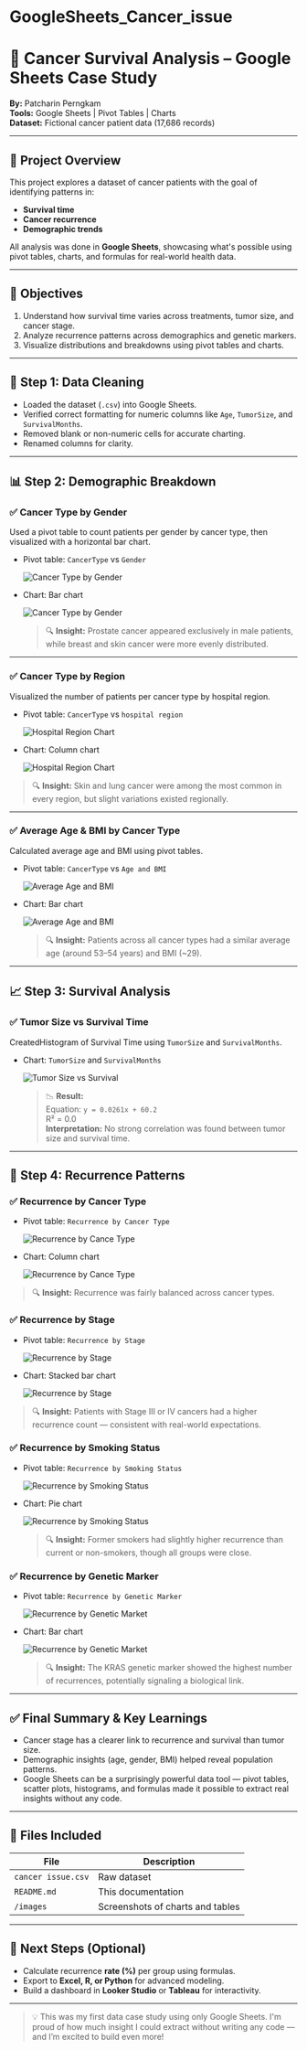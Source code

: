 # GoogleSheets_Cancer_issue
# 🧬 Cancer Survival Analysis – Google Sheets Case Study

**By:** Patcharin Perngkam  
**Tools:** Google Sheets | Pivot Tables | Charts  
**Dataset:** Fictional cancer patient data (17,686 records)

---

## 📌 Project Overview

This project explores a dataset of cancer patients with the goal of identifying patterns in:

- **Survival time**
- **Cancer recurrence**
- **Demographic trends**

All analysis was done in **Google Sheets**, showcasing what's possible using pivot tables, charts, and formulas for real-world health data.

---

## 🎯 Objectives

1. Understand how survival time varies across treatments, tumor size, and cancer stage.
2. Analyze recurrence patterns across demographics and genetic markers.
3. Visualize distributions and breakdowns using pivot tables and charts.

---

## 🧼 Step 1: Data Cleaning

- Loaded the dataset (`.csv`) into Google Sheets.
- Verified correct formatting for numeric columns like `Age`, `TumorSize`, and `SurvivalMonths`.
- Removed blank or non-numeric cells for accurate charting.
- Renamed columns for clarity.

---

## 📊 Step 2: Demographic Breakdown

### ✅ Cancer Type by Gender

Used a pivot table to count patients per gender by cancer type, then visualized with a horizontal bar chart.

- Pivot table: `CancerType` vs `Gender`

  ![Cancer Type by Gender](/images/Cancer_Gender.png)

- Chart: Bar chart

  ![Cancer Type by Gender](/images/CancerType_by_Gender.png)

  > 🔍 **Insight:** Prostate cancer appeared exclusively in male patients, while breast and skin cancer were more evenly distributed.

---

### ✅ Cancer Type by Region

Visualized the number of patients per cancer type by hospital region.

- Pivot table: `CancerType` vs `hospital region`

  ![Hospital Region Chart](/images/Hospital_Region.png)

- Chart: Column chart

  ![Hospital Region Chart](/images/CancerType%20by%20Hospital%20Region.png)

> 🔍 **Insight:** Skin and lung cancer were among the most common in every region, but slight variations existed regionally.

---

### ✅ Average Age & BMI by Cancer Type

Calculated average age and BMI using pivot tables.

- Pivot table: `CancerType` vs `Age and BMI`

  ![Average Age and BMI](/images/Average_Age_BMI.png)

- Chart: Bar chart

  ![Average Age and BMI](/images/Average%20Age%20or%20BMI%20per%20CancerType.png)

  > 🔍 **Insight:** Patients across all cancer types had a similar average age (around 53–54 years) and BMI (~29).

---

## 📈 Step 3: Survival Analysis

### ✅ Tumor Size vs Survival Time

CreatedHistogram of Survival Time using
`TumorSize` and `SurvivalMonths`.

- Chart: `TumorSize` and `SurvivalMonths`

  ![Tumor Size vs Survival](/images/TumorSize%20vs%20SurvivalMonths.png)

  > 📉 **Result:**  
  > Equation: `y = 0.0261x + 60.2`  
  > R² = 0.0  
  > **Interpretation:** No strong correlation was found between tumor size and survival time.

---

## 🔁 Step 4: Recurrence Patterns

### ✅ Recurrence by Cancer Type

- Pivot table: `Recurrence by Cancer Type`

  ![Recurrence by Cance Type](/images/Recurrence_Type.png)

- Chart: Column chart

  ![Recurrence by Cance Type](/images/Recurrence%20by%20Cancer%20Type.png)

> 🔍 **Insight:** Recurrence was fairly balanced across cancer types.

### ✅ Recurrence by Stage

- Pivot table: `Recurrence by Stage`

  ![Recurrence by Stage](/images/Recurrence_Stage.png)

- Chart: Stacked bar chart

  ![Recurrence by Stage](/images/Recurrence%20by%20Stage.png)

> 🔍 **Insight:** Patients with Stage III or IV cancers had a higher recurrence count — consistent with real-world expectations.

### ✅ Recurrence by Smoking Status

- Pivot table: `Recurrence by Smoking Status`

  ![Recurrence by Smoking Status](/images/Recurrence_Smoking.png)

- Chart: Pie chart

  ![Recurrence by Smoking Status](/images/Recurrence%20by%20Smoking%20Status.png)

  > 🔍 **Insight:** Former smokers had slightly higher recurrence than current or non-smokers, though all groups were close.

### ✅ Recurrence by Genetic Marker

- Pivot table: `Recurrence by Genetic Marker`

  ![Recurrence by Genetic Market](/images/Recurrence_Genetic.png)

- Chart: Bar chart

  ![Recurrence by Genetic Market](/images/Recurrence%20by%20Genetic%20Marker.png)

  > 🔍 **Insight:** The KRAS genetic marker showed the highest number of recurrences, potentially signaling a biological link.

---

## ✅ Final Summary & Key Learnings

- Cancer stage has a clearer link to recurrence and survival than tumor size.
- Demographic insights (age, gender, BMI) helped reveal population patterns.
- Google Sheets can be a surprisingly powerful data tool — pivot tables, scatter plots, histograms, and formulas made it possible to extract real insights without any code.

---

## 📎 Files Included

| File               | Description                      |
| ------------------ | -------------------------------- |
| `cancer issue.csv` | Raw dataset                      |
| `README.md`        | This documentation               |
| `/images`          | Screenshots of charts and tables |

---

## 🚀 Next Steps (Optional)

- Calculate recurrence **rate (%)** per group using formulas.
- Export to **Excel, R, or Python** for advanced modeling.
- Build a dashboard in **Looker Studio** or **Tableau** for interactivity.

---

> 💡 This was my first data case study using only Google Sheets. I'm proud of how much insight I could extract without writing any code — and I’m excited to build even more!

